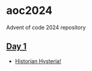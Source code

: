 # aoc2024

Advent of code 2024 repository

## [Day 1](day_01)

- [Historian Hysteria!](https://adventofcode.com/2024/day/1)
